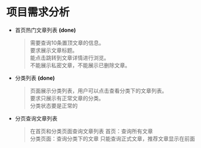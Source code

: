 # 项目需求分析

- 首页热门文章列表 **(done)**
  > 需要查询10条置顶文章的信息。  
    要求展示文章标题。  
    能点击跳转到文章详情进行浏览。  
    不能展示私密文章，不能展示已删除文章。
- 分类列表 **(done)**
  > 页面展示分类列表，用户可以点击查看分类下的文章列表。  
    要求只展示有正常文章的分类。  
    分类状态要是正常的
- 分页查询文章列表
  > 在首页和分类页面查询文章列表
    首页：查询所有文章  
    分类页面：查询分类下的文章
    只能查询正式文章，推荐文章显示在前面